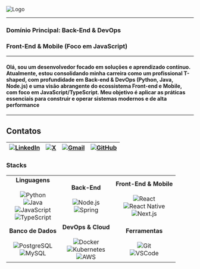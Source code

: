 

![Logo]()

---
### Domínio Principal: Back-End & DevOps  

### Front-End & Mobile (Foco em JavaScript)
---
#### Olá, sou um desenvolvedor focado em soluções e aprendizado contínuo. Atualmente, estou consolidando minha carreira como um profissional T-shaped, com profundidade em Back-end & DevOps (Python, Java, Node.js) e uma visão abrangente do ecossistema Front-end e Mobile, com foco em JavaScript/TypeScript. Meu objetivo é aplicar as práticas essenciais para construir e operar sistemas modernos e de alta performance
---
## Contatos
| [![LinkedIn](https://img.shields.io/badge/LinkedIn-0077B5?style=for-the-badge&logo=linkedin&logoColor=white)](https://www.linkedin.com/in/elton-alafe-7310891a6) | [![X](https://img.shields.io/badge/X-000?style=for-the-badge&logo=x)](https://twitter.com/EltonAlafe) | [![Gmail](https://img.shields.io/badge/Gmail-333333?style=for-the-badge&logo=gmail&logoColor=red)](mailto:eltonalafe@gmail.com) | [![GitHub](https://img.shields.io/badge/GitHub-100000?style=for-the-badge&logo=github&logoColor=white)](https://github.com/eltonalafe)
|-|-|-|-|

### Stacks

| | | |
| :---: | :---: | :---: |
| **Linguagens** <br><br> <img src="https://img.shields.io/badge/Python-3776AB?style=for-the-badge&logo=python&logoColor=white" alt="Python"/> <br> <img src="https://img.shields.io/badge/Java-ED8B00?style=for-the-badge&logo=openjdk&logoColor=white" alt="Java"/> <br> <img src="https://img.shields.io/badge/JavaScript-F7DF1E?style=for-the-badge&logo=javascript&logoColor=black" alt="JavaScript"/> <br> <img src="https://img.shields.io/badge/TypeScript-3178C6?style=for-the-badge&logo=typescript&logoColor=white" alt="TypeScript"/> | **Back-End** <br><br> <img src="https://img.shields.io/badge/Node.js-339933?style=for-the-badge&logo=nodedotjs&logoColor=white" alt="Node.js"/> <br> <img src="https://img.shields.io/badge/Spring-6DB33F?style=for-the-badge&logo=spring&logoColor=white" alt="Spring"/> | **Front-End & Mobile** <br><br> <img src="https://img.shields.io/badge/React-61DAFB?style=for-the-badge&logo=react&logoColor=black" alt="React"/> <br> <img src="https://img.shields.io/badge/React_Native-61DAFB?style=for-the-badge&logo=react&logoColor=black" alt="React Native"/> <br> <img src="https://img.shields.io/badge/Next.js-000000?style=for-the-badge&logo=nextdotjs&logoColor=white" alt="Next.js"/> |
| **Banco de Dados** <br><br> <img src="https://img.shields.io/badge/PostgreSQL-4169E1?style=for-the-badge&logo=postgresql&logoColor=white" alt="PostgreSQL"/> <br> <img src="https://img.shields.io/badge/MySQL-4479A1?style=for-the-badge&logo=mysql&logoColor=white" alt="MySQL"/> | **DevOps & Cloud** <br><br> <img src="https://img.shields.io/badge/Docker-2496ED?style=for-the-badge&logo=docker&logoColor=white" alt="Docker"/> <br> <img src="https://img.shields.io/badge/Kubernetes-326CE5?style=for-the-badge&logo=kubernetes&logoColor=white" alt="Kubernetes"/> <br> <img src="https://img.shields.io/badge/Amazon_AWS-232F3E?style=for-the-badge&logo=amazonaws&logoColor=white" alt="AWS"/> | **Ferramentas** <br><br> <img src="https://img.shields.io/badge/GIT-E44C30?style=for-the-badge&logo=git&logoColor=white" alt="Git"/> <br> <img src="https://img.shields.io/badge/Visual_Studio_Code-007ACC?style=for-the-badge&logo=visualstudiocode&logoColor=white" alt="VSCode"/> |
